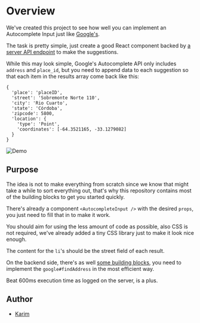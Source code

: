# Overview

We've created this project to see how well you can implement an Autocomplete Input just like [Google's](https://developers.google.com/maps/documentation/javascript/places-autocomplete).

The task is pretty simple, just create a good React component backed by [a server API endpoint](https://github.com/toptive/autocomplete-sandbox-backend) to make the suggestions.

While this may look simple, Google's Autocomplete API only includes `address` and `place_id`, but you need to append data to each suggestion so that each item in the results array come back like this:

```
{
  'place': 'placeID',
  'street': 'Sobremonte Norte 110',
  'city': 'Rio Cuarto',
  'state': 'Córdoba',
  'zipcode': 5800,
  'location': {
    'type': 'Point',
    'coordinates': [-64.3521165, -33.1279082]
  }
}
```

<img src="https://shoptimized-smartsuite.s3.us-west-1.amazonaws.com/autocomplete-google.png" alt="Demo" />

## Purpose

The idea is not to make everything from scratch since we know that might take a while to sort everything out, that's why this repository contains most of the building blocks to get you started quickly.

There's already a component `<AutocompleteInput />` with the desired `props`, you just need to fill that in to make it work.

You should aim for using the less amount of code as possible, also CSS is not required, we've already added a tiny CSS library just to make it look nice enough.

The content for the `li`'s should be the street field of each result.

On the backend side, there's as well [some building blocks](https://github.com/toptive/autocomplete-sandbox-backend/blob/master/src/services/google.js), you need to implement the `google#findAddress` in the most efficient way.

Beat 600ms execution time as logged on the server, is a plus.

## Author

- [Karim](https://github.com/Vercryger)
